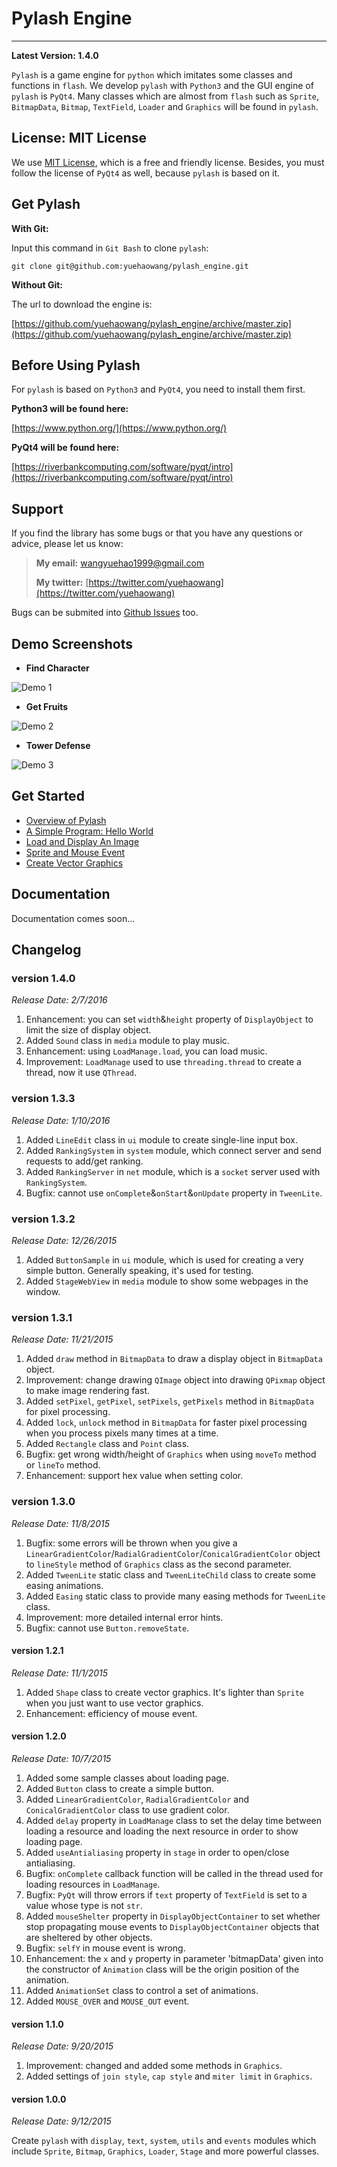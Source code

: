 # Pylash Engine
---------------

**Latest Version: 1.4.0**

`Pylash` is a game engine for `python` which imitates some classes and functions in `flash`. We develop `pylash` with `Python3` and the GUI engine of `pylash` is `PyQt4`. Many classes which are almost from `flash` such as `Sprite`, `BitmapData`, `Bitmap`, `TextField`, `Loader` and `Graphics` will be found in `pylash`.


## License: MIT License

We use [MIT License](http://en.wikipedia.org/wiki/MIT_License), which is a free and friendly license. Besides, you must follow the license of `PyQt4` as well, because `pylash` is based on it.


## Get Pylash

**With Git:**

Input this command in `Git Bash` to clone `pylash`:

```
git clone git@github.com:yuehaowang/pylash_engine.git
```

**Without Git:**

The url to download the engine is: 

[https://github.com/yuehaowang/pylash_engine/archive/master.zip](https://github.com/yuehaowang/pylash_engine/archive/master.zip)


## Before Using Pylash

For `pylash` is based on `Python3` and `PyQt4`, you need to install them first.

**Python3 will be found here:**

[https://www.python.org/](https://www.python.org/)

**PyQt4 will be found here:**

[https://riverbankcomputing.com/software/pyqt/intro](https://riverbankcomputing.com/software/pyqt/intro)


## Support

If you find the library has some bugs or that you have any questions or advice, please let us know:

> **My email:** wangyuehao1999@gmail.com
> 
> **My twitter:** [https://twitter.com/yuehaowang](https://twitter.com/yuehaowang)

Bugs can be submited into [Github Issues](https://github.com/yuehaowang/pylash_engine/issues) too.


## Demo Screenshots

- **Find Character**

![Demo 1](http://images.cnblogs.com/cnblogs_com/yorhom/731449/o_pylash_demo1.png)

- **Get Fruits**

![Demo 2](http://images.cnblogs.com/cnblogs_com/yorhom/731449/o_pylash_demo2.png)

- **Tower Defense**

![Demo 3](http://images.cnblogs.com/cnblogs_com/yorhom/731449/o_pylash_demo3.png)


## Get Started

- [Overview of Pylash](https://github.com/yuehaowang/pylash_engine/wiki/Overview-of-Pylash)
- [A Simple Program: Hello World](https://github.com/yuehaowang/pylash_engine/wiki/A-Simple-Program:-Hello-World)
- [Load and Display An Image](https://github.com/yuehaowang/pylash_engine/wiki/Load-and-Display-An-Image)
- [Sprite and Mouse Event](https://github.com/yuehaowang/pylash_engine/wiki/Sprite-and-Mouse-Event)
- [Create Vector Graphics](https://github.com/yuehaowang/pylash_engine/wiki/Create-Vector-Graphics)


## Documentation

Documentation comes soon...


## Changelog

### version 1.4.0

*Release Date: 2/7/2016*

1. Enhancement: you can set `width`&`height` property of `DisplayObject` to limit the size of display object.
2. Added `Sound` class in `media` module to play music.
3. Enhancement: using `LoadManage.load`, you can load music.
4. Improvement: `LoadManage` used to use `threading.thread` to create a thread, now it use `QThread`.

### version 1.3.3

*Release Date: 1/10/2016*

1. Added `LineEdit` class in `ui` module to create single-line input box.
2. Added `RankingSystem` in `system` module, which connect server and send requests to add/get ranking.
3. Added `RankingServer` in `net` module, which is a `socket` server used with `RankingSystem`.
4. Bugfix: cannot use `onComplete`&`onStart`&`onUpdate` property in `TweenLite`.

### version 1.3.2

*Release Date: 12/26/2015*

1. Added `ButtonSample` in `ui` module, which is used for creating a very simple button. Generally speaking, it's used for testing.
2. Added `StageWebView` in `media` module to show some webpages in the window.

### version 1.3.1

*Release Date: 11/21/2015*

1. Added `draw` method in `BitmapData` to draw a display object in `BitmapData` object.
2. Improvement: change drawing `QImage` object into drawing `QPixmap` object to make image rendering fast.
3. Added `setPixel`, `getPixel`, `setPixels`, `getPixels` method in `BitmapData` for pixel processing.
4. Added `lock`, `unlock` method in `BitmapData` for faster pixel processing when you process pixels many times at a time.
5. Added `Rectangle` class and `Point` class.
6. Bugfix: get wrong width/height of `Graphics` when using `moveTo` method or `lineTo` method.
7. Enhancement: support hex value when setting color.

### version 1.3.0

*Release Date: 11/8/2015*

1. Bugfix: some errors will be thrown when you give a `LinearGradientColor`/`RadialGradientColor`/`ConicalGradientColor` object to `lineStyle` method of `Graphics` class as the second parameter.
2. Added `TweenLite` static class and `TweenLiteChild` class to create some easing animations.
3. Added `Easing` static class to provide many easing methods for `TweenLite` class.
4. Improvement: more detailed internal error hints.
5. Bugfix: cannot use `Button.removeState`.

#### version 1.2.1

*Release Date: 11/1/2015*

1. Added `Shape` class to create vector graphics. It's lighter than `Sprite` when you just want to use vector graphics.
2. Enhancement: efficiency of mouse event.

#### version 1.2.0

*Release Date: 10/7/2015*

1. Added some sample classes about loading page.
2. Added `Button` class to create a simple button.
3. Added `LinearGradientColor`, `RadialGradientColor` and `ConicalGradientColor` class to use gradient color.
4. Added `delay` property in `LoadManage` class to set the delay time between loading a resource and loading the next resource in order to show loading page.
5. Added `useAntialiasing` property in `stage` in order to open/close antialiasing.
6. Bugfix: `onComplete` callback function will be called in the thread used for loading resources in `LoadManage`.
7. Bugfix: `PyQt` will throw errors if `text` property of `TextField` is set to a value whose type is not `str`.
8. Added `mouseShelter` property in `DisplayObjectContainer` to set whether stop propagating mouse events to `DisplayObjectContainer` objects that are sheltered by other objects.
9. Bugfix: `selfY` in mouse event is wrong.
10. Enhancement: the `x` and `y` property in parameter 'bitmapData' given into the constructor of `Animation` class will be the origin position of the animation.
11. Added `AnimationSet` class to control a set of animations.
12. Added `MOUSE_OVER` and `MOUSE_OUT` event.

#### version 1.1.0

*Release Date: 9/20/2015*

1. Improvement: changed and added some methods in `Graphics`.
2. Added settings of `join style`, `cap style` and `miter limit` in `Graphics`.

#### version 1.0.0 

*Release Date: 9/12/2015*

Create `pylash` with `display`, `text`, `system`, `utils` and `events` modules which include `Sprite`, `Bitmap`, `Graphics`, `Loader`, `Stage` and more powerful classes.